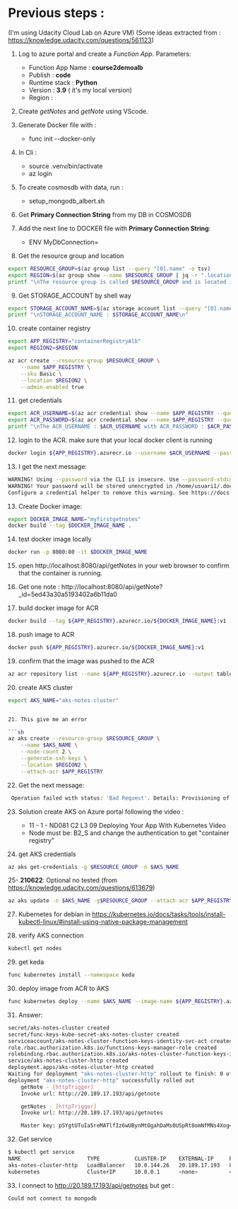 #   Previous steps :
(I'm using Udacity Cloud Lab on Azure VM)
(Some ideas extracted from : https://knowledge.udacity.com/questions/561123)

1. Log to azure portal and create a *Function App*. Parameters:
    * Function App Name  : **course2demoalb**
    * Publish : **code**
    * Runtime stack : **Python**
    * Version : **3.9**   ( it's my local version)
    * Region : <Same as Resource Group>

2. Create *getNotes* and *getNote* using VScode. 

3. Generate Docker file with :
   * func init --docker-only


4. In Cli :
    * source .venv/bin/activate
    * az login
5. To create cosmosdb with data, run :
    * setup_mongodb_albert.sh

6. Get **Primary Connection String** from my DB in COSMOSDB

7. Add the next line to DOCKER file with **Primary Connection String**:
   * ENV MyDbConnection=<HERE THE  Primary Connection String to COSMOSDB>



8.  Get the resource group and location

```sh
export RESOURCE_GROUP=$(az group list --query "[0].name" -o tsv)
export REGION=$(az group show --name $RESOURCE_GROUP | jq -r ".location")
printf "\nThe resource group is called $RESOURCE_GROUP and is located in $REGION\n"
```

9. Get STORAGE_ACCOUNT by shell way

```sh
export STORAGE_ACCOUNT_NAME=$(az storage account list --query "[0].name" -o tsv)
printf "\nSTORAGE_ACCOUNT_NAME : $STORAGE_ACCOUNT_NAME\n"
```

10. create container registry

```sh
export APP_REGISTRY="containerRegistryAlb"
export REGION2=$REGION

az acr create --resource-group $RESOURCE_GROUP \
    --name $APP_REGISTRY \
    --sku Basic \
    --location $REGION2 \
    --admin-enabled true
```

11. get credentials

```sh
export ACR_USERNAME=$(az acr credential show --name $APP_REGISTRY --query username --output tsv)
export ACR_PASSWORD=$(az acr credential show --name $APP_REGISTRY --query passwords[0].value --output tsv)
printf "\nThe ACR_USERNAME : $ACR_USERNAME with ACR_PASSWORD : $ACR_PASSWORD\n"
```

12. login to the ACR. make sure that your local docker client is running

```sh
docker login ${APP_REGISTRY}.azurecr.io --username $ACR_USERNAME --password $ACR_PASSWORD
```
13. I get the next message:

```sh
WARNING! Using --password via the CLI is insecure. Use --password-stdin.
WARNING! Your password will be stored unencrypted in /home/usuari1/.docker/config.json.
Configure a credential helper to remove this warning. See https://docs.docker.com/engine/reference/commandline/login/#credentials-store
```

13. Create Docker image:

```sh
export DOCKER_IMAGE_NAME="myfirstgetnotes"
docker build --tag $DOCKER_IMAGE_NAME .
```

14. test docker image locally

```sh
docker run -p 8080:80 -it $DOCKER_IMAGE_NAME
```

15. open http://localhost:8080/api/getNotes in your web browser to confirm that the container is running.
16. Get one note : http://localhost:8080/api/getNote?_id=5ed43a30a5193402a6b11da0

17. build docker image for ACR

```sh
docker build --tag ${APP_REGISTRY}.azurecr.io/${DOCKER_IMAGE_NAME}:v1 .
```
18. push image to ACR

```sh
docker push ${APP_REGISTRY}.azurecr.io/${DOCKER_IMAGE_NAME}:v1
```
19. confirm that the image was pushed to the ACR

```sh
az acr repository list --name ${APP_REGISTRY}.azurecr.io --output table
```
20. create AKS cluster

```sh
export AKS_NAME="aks-notes-cluster"


21. This give me an error 

```sh
az aks create --resource-group $RESOURCE_GROUP \
    --name $AKS_NAME \
    --node-count 2 \
    --generate-ssh-keys \
    --location $REGION2 \
    --attach-acr $APP_REGISTRY
```

22. Get the next message:

```sh
 Operation failed with status: 'Bad Request'. Details: Provisioning of resource(s) for container service aksname in resource group cloud-demo-147352 failed. Message: Resource 'aks-nodepool1-14580626-vmss' was disallowed by policy. Policy identifiers: '[{"policyAssignment":{"name":"cloud-demo388-PolicyDefinition-cloud-demo-147352","id":"/subscriptions/2ad620c9-609b-45ef-aaf8-dbb92d8b0662/resourceGroups/cloud-demo-147352/providers/Microsoft.Authorization/policyAssignments/cloud-demo388-PolicyDefinition-cloud-demo-147352"},"policyDefinition":{"name":"cloud-demo388-PolicyDefinition","id":"/subscriptions/2ad620c9-609b-45ef-aaf8-dbb92d8b0662/providers/Microsoft.Authorization/policyDefinitions/cloud-demo388-PolicyDefinition"}}]'.. Details:
```

23. Solution create AKS on Azure portal following the video :
    * 11 - 1 - ND081 C2 L3 09 Deploying Your App With Kubernetes Video 
    * Node must be: B2_S and change the authentication to get "container registry"
 
24. get AKS credentials

```sh
az aks get-credentials -g $RESOURCE_GROUP -n $AKS_NAME
```

25- **210622**: Optional no tested  (from https://knowledge.udacity.com/questions/613679)

```sh
az aks update -n $AKS_NAME -g$RESOURCE_GROUP --attach-acr $APP_REGISTRY
```

27. Kubernetes for debian in https://kubernetes.io/docs/tasks/tools/install-kubectl-linux/#install-using-native-package-management

28. verify AKS connection

```sh
kubectl get nodes
```

29. get keda

```sh
func kubernetes install --namespace keda
```

30. deploy image from ACR to AKS

```sh
func kubernetes deploy --name $AKS_NAME --image-name ${APP_REGISTRY}.azurecr.io/${DOCKER_IMAGE_NAME}:v1 --polling-interval 3 --cooldown-period 5
```

31. Answer:

```sh
secret/aks-notes-cluster created
secret/func-keys-kube-secret-aks-notes-cluster created
serviceaccount/aks-notes-cluster-function-keys-identity-svc-act created
role.rbac.authorization.k8s.io/functions-keys-manager-role created
rolebinding.rbac.authorization.k8s.io/aks-notes-cluster-function-keys-identity-svc-act-functions-keys-manager-rolebinding created
service/aks-notes-cluster-http created
deployment.apps/aks-notes-cluster-http created
Waiting for deployment "aks-notes-cluster-http" rollout to finish: 0 of 1 updated replicas are available...
deployment "aks-notes-cluster-http" successfully rolled out
	getNote - [httpTrigger]
	Invoke url: http://20.189.17.193/api/getnote

	getNotes - [httpTrigger]
	Invoke url: http://20.189.17.193/api/getnotes

	Master key: pSYgtUTuIa5reMATlfIz6wUBynMtOgahDaMs0USpRt8omNfMNs4Xog==
```

32. Get service

```sh
$ kubectl get service
NAME                     TYPE           CLUSTER-IP    EXTERNAL-IP     PORT(S)        AGE
aks-notes-cluster-http   LoadBalancer   10.0.144.26   20.189.17.193   80:30355/TCP   6m32s
kubernetes               ClusterIP      10.0.0.1      <none>          443/TCP        28m
```


33. I connect to  http://20.189.17.193/api/getnotes  but get :


```sh
Could not connect to mongodb
```